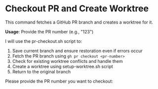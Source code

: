 # Checkout PR and Create Worktree

This command fetches a GitHub PR branch and creates a worktree for it.

**Usage**: Provide the PR number (e.g., "123")

I will use the pr-checkout.sh script to:

1. Save current branch and ensure restoration even if errors occur
2. Fetch the PR branch using `gh pr checkout <pr-number>`
3. Check for existing worktree conflicts and handle them
4. Create a worktree using setup-worktree.sh script
5. Return to the original branch

Please provide the PR number you want to checkout:
